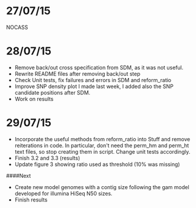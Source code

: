 27/07/15
===

NOCASS

28/07/15
===

- Remove back/out cross specification from SDM, as it was not useful. 
- Rewrite README files after removing back/out step
- Check Unit tests, fix failures and errors in SDM and reform_ratio
- Improve SNP density plot I made last week, I added also the SNP candidate positions after SDM. 
- Work on results 

29/07/15
===

- Incorporate the useful methods from reform_ratio into Stuff and remove reiterations in code. In particular, don't need the perm_hm and perm_ht text files, so stop creating them in script. Change unit tests accordingly. 
- Finish 3.2 and 3.3 (results)
- Update figure 3 showing ratio used as threshold (10% was missing)

####Next
- Create new model genomes with a contig size following the gam model developed for illumina HiSeq N50 sizes. 
- Finish results